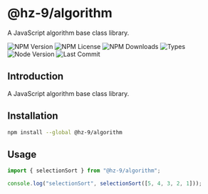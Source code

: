 # @hz-9/algorithm

A JavaScript algorithm base class library.

![NPM Version][npm-version-url] ![NPM License][npm-license-url] ![NPM Downloads][npm-downloads-url] ![Types][types-url]
<br /> ![Node Version][node-version-url] ![Last Commit][last-commit-url]

[npm-version-url]: https://badgen.net/npm/v/@hz-9/algorithm
[npm-license-url]: https://badgen.net/npm/license/@hz-9/algorithm
[npm-downloads-url]: https://badgen.net/npm/dt/@hz-9/algorithm
[types-url]: https://badgen.net/npm/types/@hz-9/algorithm
[node-version-url]: https://badgen.net/npm/node/@hz-9/algorithm
[last-commit-url]: https://badgen.net/github/last-commit/hz-9/tool

## Introduction

A JavaScript algorithm base class library.

## Installation

``` bash
npm install --global @hz-9/algorithm
```

## Usage

``` ts
import { selectionSort } from "@hz-9/algorithm";

console.log("selectionSort", selectionSort([5, 4, 3, 2, 1]));
```
